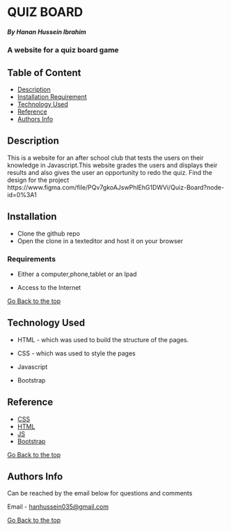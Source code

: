 # QUIZ BOARD
##### By Hanan Hussein Ibrahim
### A website for a quiz board game

## Table of Content

+ [Description](#description)
+ [Installation Requirement](#Requirements)
+ [Technology Used](#technology-used)
+ [Reference](#reference)
+ [Authors Info](#Authors-Info)


## Description
<p>This is a website for an after school club that tests the users on their knowledge in Javascript.This website grades the users and displays their results and also gives the user an opportunity to redo the quiz.
  Find the design for the project https://www.figma.com/file/PQv7gkoAJswPhlEhG1DWVi/Quiz-Board?node-id=0%3A1
</p>

## Installation
* Clone the github repo
* Open the clone in a texteditor and host it on your browser

### Requirements

* Either a computer,phone,tablet or an Ipad

* Access to the Internet

[Go Back to the top](#By-Hanan-Hussein-Ibrahim)
## Technology Used
* HTML - which was used to build the structure of the pages.

* CSS - which was used to style the pages
* Javascript
* Bootstrap

## Reference
* [CSS](https://developer.mozilla.org/en-US/docs/Web/CSS)
* [HTML](https://developer.mozilla.org/en-US/docs/Glossary/HTML)
* [JS](https://en.wikipedia.org/wiki/JavaScript)
* [Bootstrap](https://getbootstrap.com/)

[Go Back to the top](#By-Hanan-Hussein-Ibrahim)

## Authors Info
Can be reached by the email below for questions and comments 

Email - hanhussein035@gmail.com

[Go Back to the top](#By-Hanan-Hussein-Ibrahim)
